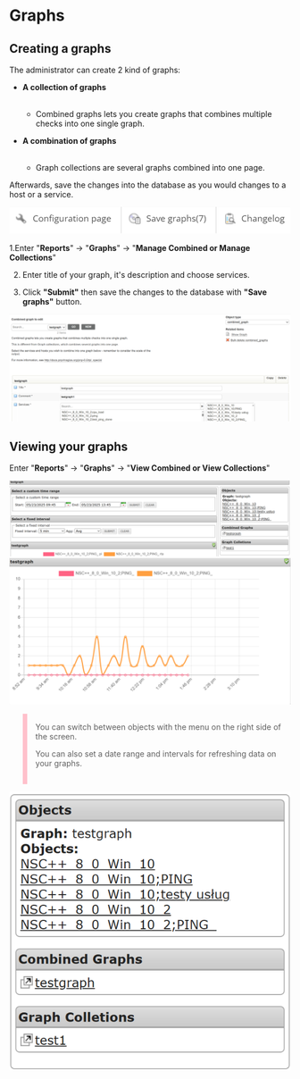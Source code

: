 # Graphs

## Creating a graphs

The administrator can create 2 kind of graphs:

- **A collection of graphs**
<br></br>
    - Combined graphs lets you create graphs that combines multiple checks into one single graph.

- **A combination of graphs**
<br></br>
    - Graph collections are several graphs combined into one page.


Afterwards, save the changes into the database as you would changes to a host or a service. 

![Graphs](/media/06_00_03_01_graphs.png)

1.Enter "**Reports**" -> "**Graphs**" -> "**Manage Combined or Manage Collections**"

2. Enter title of your graph, it's description and choose services.

3. Click **"Submit"** then save the changes to the database with **"Save graphs"** button. 

![Graphs](/media/06_00_03_02_graphs.png)


## Viewing your graphs

Enter "**Reports**" -> "**Graphs**" -> "**View Combined or View Collections**"


![Graphs](/media/06_00_03_03_graphs.png)
![Graphs](/media/06_00_03_04_graphs.png)

<blockquote style="border-left: 8px solid pink; padding: 15px;">
You can switch between objects with the menu on the right side of the screen. 

You can also set a date range and intervals for refreshing data on your graphs. 
</blockquote>

![Graphs](/media/06_00_03_05_graphs.png)
